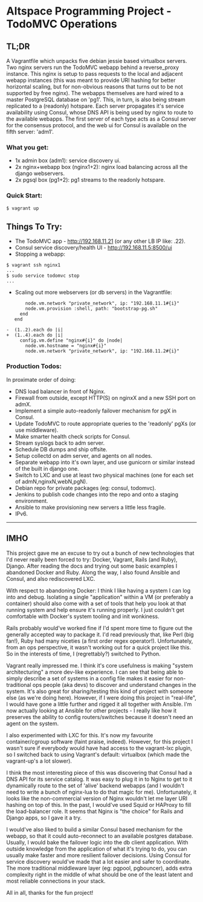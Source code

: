 # Altspace Programming Project - TodoMVC Operations

## TL;DR

A Vagrantfile which unpacks five debian jessie based virtualbox
servers. Two nginx servers run the TodoMVC webapp behind a
reverse_proxy instance. This nginx is setup to pass requests to the
local and adjacent webapp instances (this was meant to provide URI
hashing for better horizontal scaling, but for non-obvious reasons
that turns out to be not supported by free nginx). The webapps
themselves are hard wired to a master PostgreSQL database on
'pg1'. This, in turn, is also being stream replicated to a (readonly)
hotspare. Each server propagates it's service availability using
Consul, whose DNS API is being used by nginx to route to the available
webapps. The first server of each type acts as a Consul server for the
consensus protocol, and the web ui for Consul is available on the
fifth server: 'adm1'.

### What you get:
* 1x admin box (adm1): service discovery ui.
* 2x nginx+webapp box (nginx1+2): nginx load balancing across all the django webservers.
* 2x pgsql box (pg1+2): pg1 streams to the readonly hotspare.

### Quick Start:
```
$ vagrant up
```

## Things To Try:
* The TodoMVC app - http://192.168.11.21 (or any other LB IP like: .22).
* Consul service discovery/health UI - http://192.168.11.5:8500/ui
* Stopping a webapp:
```
$ vagrant ssh nginx1
...
$ sudo service todomvc stop
...
```
* Scaling out more webservers (or db servers) in the Vagrantfile:
```
       node.vm.network "private_network", ip: "192.168.11.1#{i}"
       node.vm.provision :shell, path: "bootstrap-pg.sh"
     end
   end
 
-  (1..2).each do |i|
+  (1..4).each do |i|
     config.vm.define "nginx#{i}" do |node|
       node.vm.hostname = "nginx#{i}"
       node.vm.network "private_network", ip: "192.168.11.2#{i}"
```

### Production Todos:
In proximate order of doing:
* DNS load balancer in front of Nginx.
* Firewall from outside, except HTTP(S) on nginxX and a new SSH port on admX.
* Implement a simple auto-readonly failover mechanism for pgX in Consul.
* Update TodoMVC to route appropriate queries to the 'readonly' pgXs (or use middleware).
* Make smarter health check scripts for Consul.
* Stream syslogs back to adm server.
* Schedule DB dumps and ship offsite.
* Setup collectd on adm server, and agents on all nodes.
* Separate webapp into it's own layer, and use gunicorn or similar instead of the built in django one.
* Switch to LXC and use at least two physical machines (one for each set of admN,nginxN,webN,pgN).
* Debian repo for private packages (eg: consul, todomvc).
* Jenkins to publish code changes into the repo and onto a staging environment.
* Ansible to make provisioning new servers a little less fragile.
* IPv6.

***

## IMHO

This project gave me an excuse to try out a bunch of new
technologies that I'd never really been forced to try: Docker,
Vagrant, Rails (and Ruby), Django. After reading the docs and trying
out some basic examples I abandoned Docker and Ruby. Along the way, I
also found Ansible and Consul, and also rediscovered LXC.

With respect to abandoning Docker: I think I like having a system I
can log into and debug. Isolating a single "application" within a VM
(or preferably a container) should also come with a set of tools that
help you look at that running system and help ensure it's running
properly. I just couldn't get comfortable with Docker's system
tooling and init wonkiness.

Rails probably would've worked fine if I'd spent more time to figure
out the generally accepted way to package it. I'd read previously
that, like Perl (big fan!), Ruby had many niceties (a first order
regex operator!). Unfortunately, from an ops perspective, it wasn't
working out for a quick project like this. So in the interests of
time, I (regrettably?) switched to Python.

Vagrant really impressed me. I think it's core usefulness is making
"system architecturing" a more dev-like experience. I can see that
being able to simply describe a set of systems in a config file makes
it easier for non-traditional ops people (aka devs) to discover and
understand changes in the system. It's also great for sharing/testing
this kind of project with someone else (as we're doing here). However,
if I were doing this project in "real-life", I would have gone a
little further and rigged it all together with Ansible. I'm now
actually looking at Ansible for other projects - I really like how it
preserves the ability to config routers/switches because it doesn't
need an agent on the system.

I also experimented with LXC for this. It's now my favourite
container/cgroup software (faint praise, indeed). However, for this
project I wasn't sure if everybody would have had access to the
vagrant-lxc plugin, so I switched back to using Vagrant's default:
virtualbox (which made the vagrant-up's a lot slower).

I think the most interesting piece of this was discovering that Consul
had a DNS API for its service catalog. It was easy to plug it in to
Nginx to get to it dynamically route to the set of 'alive' backend
webapps (and I wouldn't need to write a bunch of nginx-lua to do that
magic for me). Unfortunately, it looks like the non-commercial version
of Nginx wouldn't let me layer URI hashing on top of this. In the
past, I would've used Squid or HAProxy to fill the load-balancer
role. It seems that Nginx is "the choice" for Rails and Django apps,
so I gave it a try.

I would've also liked to build a similar Consul based mechanism for
the webapp, so that it could auto-reconnect to an available postgres
database. Usually, I would bake the failover logic into the db client
application. With outside knowledge from the application of what it's
trying to do, you can usually make faster and more resilient failover
decisions. Using Consul for service discovery would've made that a
lot easier and safer to coordinate. The more traditional middleware
layer (eg: pgpool, pgbouncer), adds extra complexity right in the
middle of what should be one of the least latent and most reliable
connections in your stack.

All in all, thanks for the fun project!